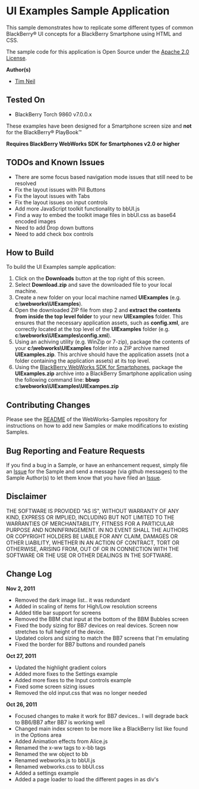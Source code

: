 # UI Examples Sample Application

This sample demonstrates how to replicate some different types of common BlackBerry&reg; UI concepts for a BlackBerry Smartphone using HTML and CSS.

The sample code for this application is Open Source under the [Apache 2.0 License](http://www.apache.org/licenses/LICENSE-2.0.html).


**Author(s)** 

* [Tim Neil](https://github.com/tneil)

## Tested On

* BlackBerry Torch 9860 v7.0.0.x

These examples have been designed for a Smartphone screen size and **not** for the BlackBerry&reg; PlayBook&trade;

**Requires BlackBerry WebWorks SDK for Smartphones v2.0 or higher**


## TODOs and Known Issues

* There are some focus based navigation mode issues that still need to be resolved
* Fix the layout issues with Pill Buttons 
* Fix the layout issues with Tabs 
* Fix the layout issues on input controls 
* Add more JavaScript toolkit functionality to bbUI.js
* Find a way to embed the toolkit image files in bbUI.css as base64 encoded images
* Need to add Drop down buttons
* Need to add check box controls

## How to Build

To build the UI Examples sample application:

1. Click on the **Downloads** button at the top right of this screen.
2. Select **Download.zip** and save the downloaded file to your local machine.
3. Create a new folder on your local machine named **UIExamples** (e.g. **c:\webworks\UIExamples**).
4. Open the downloaded ZIP file from step 2 and **extract the contents from inside the top level folder** to your new **UIExamples** folder.  This ensures that the necessary application assets, such as **config.xml**, are correctly located at the top level of the **UIExamples** folder (e.g. **c:\webworks\UIExamples\config.xml**).
5. Using an achiving utility (e.g. WinZip or 7-zip), package the contents of your **c:\webworks\UIExamples** folder into a ZIP archive named **UIExamples.zip**.  This archive should have the application assets (not a folder containing the application assets) at its top level.
6. Using the [BlackBerry WebWorks SDK for Smartphones](http://us.blackberry.com/developers/browserdev/widgetsdk.jsp), package the **UIExamples.zip** archive into a BlackBerry Smartphone application using the following command line: **bbwp c:\webworks\UIExamples\UIExampes.zip**


## Contributing Changes

Please see the [README](https://github.com/blackberry/WebWorks-Samples) of the WebWorks-Samples repository for instructions on how to add new Samples or make modifications to existing Samples.


## Bug Reporting and Feature Requests

If you find a bug in a Sample, or have an enhancement request, simply file an [Issue](https://github.com/blackberry/WebWorks-Samples/issues) for the Sample and send a message (via github messages) to the Sample Author(s) to let them know that you have filed an [Issue](https://github.com/blackberry/WebWorks-Samples/issues).

## Disclaimer

THE SOFTWARE IS PROVIDED "AS IS", WITHOUT WARRANTY OF ANY KIND, EXPRESS OR IMPLIED, INCLUDING BUT NOT LIMITED TO THE WARRANTIES OF MERCHANTABILITY, FITNESS FOR A PARTICULAR PURPOSE AND NONINFRINGEMENT. IN NO 
EVENT SHALL THE AUTHORS OR COPYRIGHT HOLDERS BE LIABLE FOR ANY CLAIM, DAMAGES OR OTHER LIABILITY, WHETHER IN AN ACTION OF CONTRACT, TORT OR OTHERWISE, ARISING FROM, OUT OF OR IN CONNECTION WITH THE SOFTWARE OR 
THE USE OR OTHER DEALINGS IN THE SOFTWARE.

## Change Log

**Nov 2, 2011**

* Removed the dark image list.. it was redundant
* Added in scaling of items for High/Low resolution screens
* Added title bar support for screens 
* Removed the BBM chat input at the bottom of the BBM Bubbles screen
* Fixed the body sizing for BB7 devices on real devices.  Screen now stretches to full height of the device.
* Updated colors and sizing to match the BB7 screens that I'm emulating
* Fixed the border for BB7 buttons and rounded panels

**Oct 27, 2011**

* Updated the highlight gradient colors
* Added more fixes to the Settings example
* Added more fixes to the Input controls example
* Fixed some screen sizing issues
* Removed the old input.css that was no longer needed

**Oct 26, 2011**

* Focused changes to make it work for BB7 devices.. I will degrade back to BB6/BB7 after BB7 is working well
* Changed main index screen to be more like a BlackBerry list like found in the Options area
* Added Animation effects from Alice.js
* Renamed the x-ww tags to x-bb tags
* Renamed the ww object to bb
* Renamed webworks.js to bbUI.js
* Renamed webworks.css to bbUI.css
* Added a settings example
* Added a page loader to load the different pages in as div's



